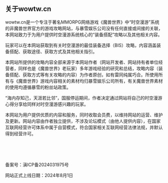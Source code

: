 ## 关于wowtw.cn

wowtw.cn是一个专注于著名MMORPG网络游戏《魔兽世界》中“时空漫游”系统的非魔兽世界官方的游戏攻略网站，与暴雪娱乐公司没有任何直接或间接的关联，本网站致力于为用户提供时空漫游系统核心的“装备搭配”攻略以及其他相关内容。

玩家可以在本网站获取到有关时空漫游的最佳装备选择（BIS）攻略，内容涵盖装备搭配、获取途径、获取方式及其他相关指引。

本网站所提供的攻略内容全部来源于本网站作者（网站开发者、网站持有者单位经营者，同样也是《魔兽世界》老玩家）多年游戏经验的研究和总结，攻略内容（装备搭配、获取方式等有关攻略的内容）为作者原创，如有雷同纯属巧合。所使用所有与《魔兽世界》游戏内容相关的素材均归暴雪娱乐公司所有，有关魔兽世界素材的使用均遵循暴雪的粉丝站政策。

“海内存知己，天涯若比邻”，国服停运期间，作者决定通过网站将自己的时空漫游心得分享给同样对时空漫游感兴趣的玩家。

本网站为用户提供优质的内容和服务，同时收取会员费，以维持网站的运营、维护及更新。网站内容由作者独立提供，不涉及论坛模式（由他人提供内容），在国家互联网经营许可体系中属于自营模式，符合国家相关互联网经营法律法规，并默认得到经营许可。

<br>

<br>

<br>

备案号：滇ICP备2024031975号

网站正式上线日期：2024年8月1日